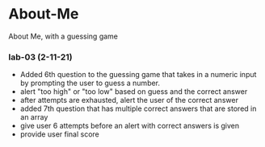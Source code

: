 # About-Me
About Me, with a guessing game

### lab-03 (2-11-21)
- Added 6th question to the guessing game that takes in a numeric input by prompting the user to guess a number.
- alert "too high" or "too low" based on guess and the correct answer
- after attempts are exhausted, alert the user of the correct answer
- added 7th question that has multiple correct answers that are stored in an array
- give user 6 attempts before an alert with correct answers is given
- provide user final score 